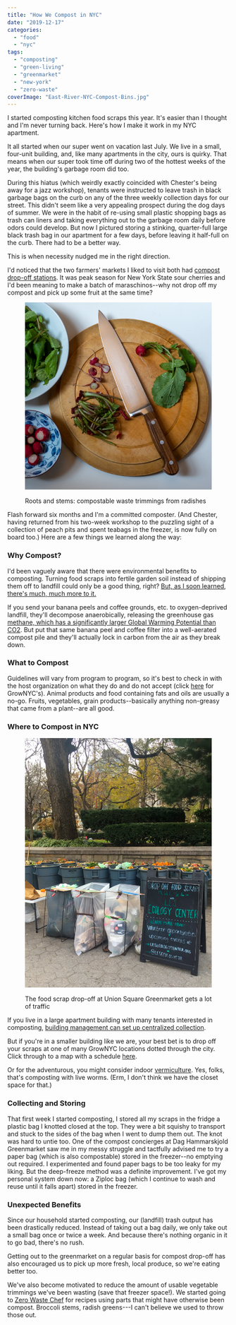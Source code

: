```yaml
---
title: "How We Compost in NYC"
date: "2019-12-17"
categories: 
  - "food"
  - "nyc"
tags: 
  - "composting"
  - "green-living"
  - "greenmarket"
  - "new-york"
  - "zero-waste"
coverImage: "East-River-NYC-Compost-Bins.jpg"
---
```


I started composting kitchen food scraps this year. It's easier than I thought and I'm never turning back. Here's how I make it work in my NYC apartment.

It all started when our super went on vacation last July. We live in a small, four-unit building, and, like many apartments in the city, ours is quirky. That means when our super took time off during two of the hottest weeks of the year, the building's garbage room did too.

During this hiatus (which weirdly exactly coincided with Chester's being away for a jazz workshop), tenants were instructed to leave trash in black garbage bags on the curb on any of the three weekly collection days for our street. This didn't seem like a very appealing prospect during the dog days of summer. We were in the habit of re-using small plastic shopping bags as trash can liners and taking everything out to the garbage room daily before odors could develop. But now I pictured storing a stinking, quarter-full large black trash bag in our apartment for a few days, before leaving it half-full on the curb. There had to be a better way.

This is when necessity nudged me in the right direction.

I'd noticed that the two farmers' markets I liked to visit both had [compost drop-off stations](https://www.grownyc.org/compost). It was peak season for New York State sour cherries and I'd been meaning to make a batch of maraschinos--why not drop off my compost and pick up some fruit at the same time?

<figure>

![Waste trimmings from cutting radishes](images/Food-Scraps-from-Radishes.jpg)

<figcaption>

Roots and stems: compostable waste trimmings from radishes

</figcaption>

</figure>

Flash forward six months and I'm a committed composter. (And Chester, having returned from his two-week workshop to the puzzling sight of a collection of peach pits and spent teabags in the freezer, is now fully on board too.) Here are a few things we learned along the way:

### Why Compost?

I'd been vaguely aware that there were environmental benefits to composting. Turning food scraps into fertile garden soil instead of shipping them off to landfill could only be a good thing, right? [But, as I soon learned, there's much, much more to it.](https://homeguides.sfgate.com/composting-helps-environment-23577.html)

If you send your banana peels and coffee grounds, etc. to oxygen-deprived landfill, they'll decompose anaerobically, releasing the greenhouse gas [methane, which has a significantly larger Global Warming Potential than CO2](https://www.epa.gov/ghgemissions/understanding-global-warming-potentials). But put that same banana peel and coffee filter into a well-aerated compost pile and they'll actually lock in carbon from the air as they break down.

### What to Compost

Guidelines will vary from program to program, so it's best to check in with the host organization on what they do and do not accept (click [here](https://www.grownyc.org/compost) for GrowNYC's). Animal products and food containing fats and oils are usually a no-go. Fruits, vegetables, grain products--basically anything non-greasy that came from a plant--are all good.

### Where to Compost in NYC

<figure>

![Food-scrap-drop-off-Union-Square-NYC](images/Union-Square-Composting-Food-Scrap-Drop-Off-2.jpg)

<figcaption>

The food scrap drop-off at Union Square Greenmarket gets a lot of traffic

</figcaption>

</figure>

If you live in a large apartment building with many tenants interested in composting, [building management can set up centralized collection](https://www1.nyc.gov/assets/dsny/site/contact/organics-collection-application).

But if you're in a smaller building like we are, your best bet is to drop off your scraps at one of many GrowNYC locations dotted through the city. Click through to a map with a schedule [here](https://www.grownyc.org/compost/locations).

Or for the adventurous, you might consider indoor [vermiculture](https://www.gardeningchannel.com/a-guide-to-composting-in-an-apartment/). Yes, folks, that's composting with live worms. (Erm, I don't think we have the closet space for that.)

### Collecting and Storing

That first week I started composting, I stored all my scraps in the fridge a plastic bag I knotted closed at the top. They were a bit squishy to transport and stuck to the sides of the bag when I went to dump them out. The knot was hard to untie too. One of the compost concierges at Dag Hammarskjold Greenmarket saw me in my messy struggle and tactfully advised me to try a paper bag (which is also compostable) stored in the freezer--no emptying out required. I experimented and found paper bags to be too leaky for my liking. But the deep-freeze method was a definite improvement. I've got my personal system down now: a Ziploc bag (which I continue to wash and reuse until it falls apart) stored in the freezer.

### Unexpected Benefits

Since our household started composting, our (landfill) trash output has been drastically reduced. Instead of taking out a bag daily, we only take out a small bag once or twice a week. And because there's nothing organic in it to go bad, there's no rush.

Getting out to the greenmarket on a regular basis for compost drop-off has also encouraged us to pick up more fresh, local produce, so we're eating better too.

We've also become motivated to reduce the amount of usable vegetable trimmings we've been wasting (save that freezer space!). We started going to [Zero Waste Chef](https://zerowastechef.com/) for recipes using parts that might have otherwise been compost. Broccoli stems, radish greens---I can't believe we used to throw those out.
